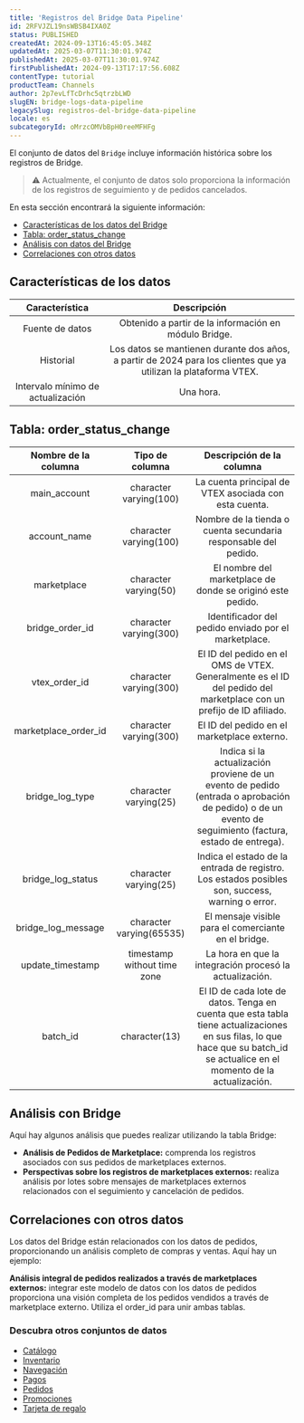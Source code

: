 ```yaml
---
title: 'Registros del Bridge Data Pipeline'
id: 2RFVJZL19nsWBSB4IXA0Z
status: PUBLISHED
createdAt: 2024-09-13T16:45:05.348Z
updatedAt: 2025-03-07T11:30:01.974Z
publishedAt: 2025-03-07T11:30:01.974Z
firstPublishedAt: 2024-09-13T17:17:56.608Z
contentType: tutorial
productTeam: Channels
author: 2p7evLfTcDrhc5qtrzbLWD
slugEN: bridge-logs-data-pipeline
legacySlug: registros-del-bridge-data-pipeline
locale: es
subcategoryId: oMrzcOMVbBpH0reeMFHFg
---
```


El conjunto de datos del `Bridge` incluye información histórica sobre los registros de Bridge. 

> ⚠️ Actualmente, el conjunto de datos solo proporciona la información de los registros de seguimiento y de pedidos cancelados.  

En esta sección encontrará la siguiente información:

- [Características de los datos del Bridge](#caracteristicas-de-los-datos)  
- [Tabla: order_status_change](#tabla-order-status-change)  
- [Análisis con datos del Bridge](#analisis-con-bridge)  
- [Correlaciones con otros datos](#correlaciones-con-otros-datos)  

## Características de los datos

| **Característica** | **Descripción** |
|:---:|:---:|
| Fuente de datos | Obtenido a partir de la información en módulo Bridge. |
| Historial | Los datos se mantienen durante dos años, a partir de 2024 para los clientes que ya utilizan la plataforma VTEX. |
| Intervalo mínimo de actualización | Una hora. |

## Tabla: order_status_change

| **Nombre de la columna** | **Tipo de columna** | **Descripción de la columna** |
|:---:|:---:|:---:|
| main_account | character varying(100) | La cuenta principal de VTEX asociada con esta cuenta. |
| account_name | character varying(100) | Nombre de la tienda o cuenta secundaria responsable del pedido. |
| marketplace | character varying(50) | El nombre del marketplace de donde se originó este pedido. |
| bridge_order_id | character varying(300) | Identificador del pedido enviado por el marketplace. |
| vtex_order_id | character varying(300) | El ID del pedido en el OMS de VTEX. Generalmente es el ID del pedido del marketplace con un prefijo de ID afiliado.  |
| marketplace_order_id | character varying(300) | El ID del pedido en el marketplace externo. |
| bridge_log_type | character varying(25) | Indica si la actualización proviene de un evento de pedido (entrada o aprobación de pedido) o de un evento de seguimiento (factura, estado de entrega).|
| bridge_log_status | character varying(25) |Indica el estado de la entrada de registro. Los estados posibles son, success, warning o error. |
| bridge_log_message | character varying(65535) | El mensaje visible para el comerciante en el bridge. |
| update_timestamp | timestamp without time zone | La hora en que la integración procesó la actualización. |
| batch_id | character(13) | El ID de cada lote de datos. Tenga en cuenta que esta tabla tiene actualizaciones en sus filas, lo que hace que su batch_id se actualice en el momento de la actualización. |

## Análisis con Bridge

Aquí hay algunos análisis que puedes realizar utilizando la tabla Bridge:

- **Análisis de Pedidos de Marketplace:** comprenda los registros asociados con sus pedidos de marketplaces externos.  
- **Perspectivas sobre los registros de marketplaces externos:** realiza análisis por lotes sobre mensajes de marketplaces externos relacionados con el seguimiento y cancelación de pedidos.  

## Correlaciones con otros datos

Los datos del Bridge están relacionados con los datos de pedidos, proporcionando un análisis completo de compras y ventas. Aquí hay un ejemplo:  

**Análisis integral de pedidos realizados a través de marketplaces externos:** integrar este modelo de datos con los datos de pedidos proporciona una visión completa de los pedidos vendidos a través de marketplace externo. Utiliza el order_id para unir ambas tablas.

### Descubra otros conjuntos de datos

- [Catálogo](/es/tutorial/catalogo-data-pipeline--7ARDELPaugrBu5dZT7Vx2b)
- [Inventario](/es/tutorial/inventario-data-pipeline-beta--2IvKMZV9SNrE6ipBRQr8h2)
- [Navegación](/es/tutorial/navegacao-data-pipeline-beta--4X4hK0zdIHN0Xn5x2MLYYd)
- [Pagos](/es/tutorial/pagamentos-data-pipeline-beta--7LWkFaA1jPabzc5JAt1rGs)
- [Pedidos](/es/tutorial/pedidos-data-pipeline-beta--2f3GlRJ5L5IRGVIxOmzrFv)
- [Promociones](/es/tutorial/promocoes-data-pipeline-beta--3WZ1syNucDFdvVhfKtA6Qd)
- [Tarjeta de regalo](/es/tutorial/vale-presente-data-pipeline--4XAnyc4scy3OG6RdnD7OEf)

